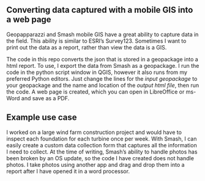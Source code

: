 ## Converting data captured with a mobile GIS into a web page
Geopapparazzi and Smash mobile GIS have a great ability to capture data in the field.  This ability is similar to ESRI’s Survey123.  Sometimes I want to print out the data as a report, rather than view the data is a GIS.  

The code in this repo converts the json that is stored in a geopackage into a html report.  To use, I export the data from Smash as a geopackage.  I run the code in the python script window in QGIS, however it also runs from my preferred Python editors.  Just change the lines for the *input geopackage* to your geopackage and the name and location of the *output html file*, then run the code.  A web page is created, which you can open in LibreOffice or ms-Word and save as a PDF.

## Example use case 
I worked on a large wind farm construction project and would have to inspect each foundation for each turbine once per week.  With Smash, I can easily create a custom data collection form that captures all the information I need to collect.  At the time of writing, Smash’s ability to handle photos has been broken by an OS update, so the code I have created does not handle photos.  I take photos using another app and drag and drop them into a report after I have opened it in a word processor.
